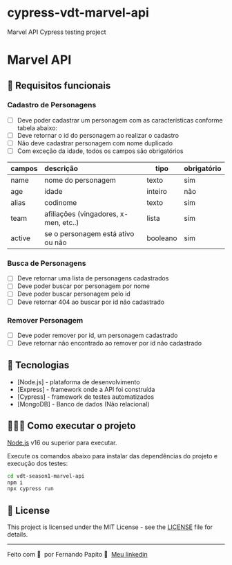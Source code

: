# cypress-vdt-marvel-api
Marvel API Cypress testing project

# Marvel API

## 🔖 Requisitos funcionais

### Cadastro de Personagens

- [ ] Deve poder cadastrar um personagem com as características conforme tabela abaixo:
- [ ] Deve retornar o id do personagem ao realizar o cadastro
- [ ] Não deve cadastrar personagem com nome duplicado
- [ ] Com exceção da idade, todos os campos são obrigatórios

| campos | descrição                             | tipo     | obrigatório |
| ------ | :------------------------------------ | -------- | ----------- |
| name   | nome do personagem                    | texto    | sim         |
| age    | idade                                 | inteiro  | não         |
| alias  | codinome                              | texto    | sim         |
| team   | afiliações (vingadores, x-men, etc..) | lista    | sim         |
| active | se o personagem está ativo ou não     | booleano | sim         |

### Busca de Personagens

- [ ] Deve retornar uma lista de personagens cadastrados
- [ ] Deve poder buscar por personagem por nome
- [ ] Deve poder buscar personagem pelo id
- [ ] Deve retornar 404 ao buscar por id não cadastrado

### Remover Personagem

- [ ] Deve poder remover por id, um personagem cadastrado
- [ ] Deve retornar não encontrado ao remover por id não cadastrado

## 🚀 Tecnologias

- [Node.js] - plataforma de desenvolvimento
- [Express] - framework onde a API foi construída
- [Cypress] - framework de testes automatizados
- [MongoDB] - Banco de dados (Não relacional)

## 👨🏻‍💻 Como executar o projeto

[Node.js](https://nodejs.org/) v16 ou superior para executar.

Execute os comandos abaixo para instalar das dependências do projeto e execução dos testes:

```sh
cd vdt-season1-marvel-api
npm i
npx cypress run
```

## 📝 License

This project is licensed under the MIT License - see the [LICENSE](LICENSE) file for details.

---

Feito com 💜 &nbsp;por Fernando Papito 👋 &nbsp;[Meu linkedin](https://www.linkedin.com/in/felipe-deval-386510b2/)
